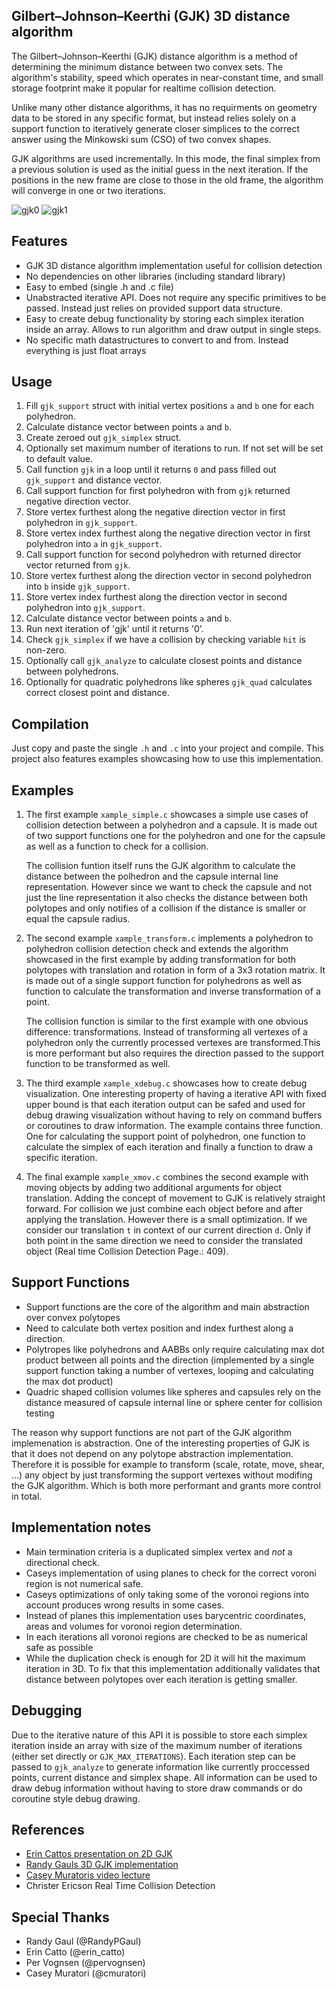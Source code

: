 Gilbert–Johnson–Keerthi (GJK) 3D distance algorithm
---------------------------------------------------

The Gilbert–Johnson–Keerthi (GJK) distance algorithm is a method of determining the minimum distance between two convex sets.
The algorithm's stability, speed which operates in near-constant time, and small storage footprint make it popular for realtime collision detection.  

Unlike many other distance algorithms, it has no requirments on geometry data to be stored in any specific format,
but instead relies solely on a support function to iteratively generate closer simplices to the correct answer
using the Minkowski sum (CSO) of two convex shapes.  

GJK algorithms are used incrementally. In this mode, the final simplex from a previous solution is used as the initial guess 
in the next iteration. If the positions in the new frame are close to those in the old frame, the algorithm will converge
in one or two iterations.

![gjk0](https://user-images.githubusercontent.com/8057201/36906721-f58bd592-1e36-11e8-9329-6a23a6131916.png)
![gjk1](https://user-images.githubusercontent.com/8057201/36906732-ff8cd44c-1e36-11e8-9d91-eb72440ad97c.png)

Features
------------

- GJK 3D distance algorithm implementation useful for collision detection
- No dependencies on other libraries (including standard library)
- Easy to embed (single .h and .c file)
- Unabstracted iterative API. Does not require any specific primitives to be passed. Instead just relies
  on provided support data structure.
- Easy to create debug functionality by storing each simplex iteration inside an array. Allows to run algorithm
  and draw output in single steps.
- No specific math datastructures to convert to and from. Instead everything is just float arrays

Usage
---------

1. Fill `gjk_support` struct with initial vertex positions `a` and `b` one for each polyhedron.
2. Calculate distance vector between points `a` and `b`.
3. Create zeroed out `gjk_simplex` struct.
4. Optionally set maximum number of iterations to run. If not set will be set to default value.
5. Call function `gjk` in a loop until it returns `0` and pass filled out `gjk_support` and distance vector.
6. Call support function for first polyhedron with from `gjk` returned negative direction vector.
7. Store vertex furthest along the negative direction vector in first polyhedron in `gjk_support`.
8. Store vertex index furthest along the negative direction vector in first polyhedron into `a` in `gjk_support`.
9. Call support function for second polyhedron with returned director vector returned from `gjk`.
10. Store vertex furthest along the direction vector in second polyhedron into `b` inside `gjk_support`.
11. Store vertex index furthest along the direction vector in second polyhedron into `gjk_support`.
12. Calculate distance vector between points `a` and `b`.
12. Run next iteration of 'gjk' until it returns '0'.
13. Check `gjk_simplex` if we have a collision by checking variable `hit` is non-zero.
14. Optionally call `gjk_analyze` to calculate closest points and distance between polyhedrons.
15. Optionally for quadratic polyhedrons like spheres `gjk_quad` calculates correct closest point and distance.

Compilation
-----------

Just copy and paste the single `.h` and `.c` into your project and compile.
This project also features examples showcasing how to use this implementation.  

Examples
-----------

1.  The first example `xample_simple.c` showcases a simple use cases of collision detection between a
    polyhedron and a capsule. It is made out of two support functions one for the
    polyhedron and one for the capsule as well as a function to check for a collision.  
    
    The collision funtion itself runs the GJK algorithm to calculate the distance between the
    polhedron and the capsule internal line representation. However since we want to check the
    capsule and not just the line representation it also checks the distance between both polytopes
    and only notifies of a collision if the distance is smaller or equal the capsule radius.  

2.  The second example `xample_transform.c` implements a polyhedron to polyhedron collision detection check
    and extends the algorithm showcased in the first example by adding transformation for both polytopes
    with translation and rotation in form of a 3x3 rotation matrix. It is made out of a single support function
    for polyhedrons as well as function to calculate the transformation and inverse transformation of a point.  
    
    The collision function is similar to the first example with one obvious difference: transformations. Instead
    of transforming all vertexes of a polyhedron only the currently processed vertexes are transformed.This is
    more performant but also requires the direction passed to the support function to be transformed as well.

3.  The third example `xample_xdebug.c` showcases how to create debug visualization. One interesting
    property of having a iterative API with fixed upper bound is that each iteration output can be safed and
    used for debug drawing visualization without having to rely on command buffers or coroutines to draw
    information. The example contains three function. One for calculating the support point of polyhedron,
    one function to calculate the simplex of each iteration and finally a function to draw a specific iteration.

4.  The final example `xample_xmov.c` combines the second example with moving objects by adding two additional arguments
    for object translation. Adding the concept of movement to GJK is relatively straight forward. For collision we just
    combine each object before and after applying the translation. However there is a small optimization. If we consider our
    translation `t` in context of our current direction `d`. Only if both point in the same direction we need to consider
    the translated object (Real time Collision Detection Page.: 409).

Support Functions
-----------

- Support functions are the core of the algorithm and main abstraction over convex polytopes
- Need to calculate both vertex position and index furthest along a direction. 
- Polytropes like polyhedrons and AABBs only require calculating max dot product between all points and the 
  direction (implemented by a single support function taking a number of vertexes, looping and calculating the max dot product) 
- Quadric shaped collision volumes like spheres and capsules rely on the distance measured of capsule internal line or sphere center for collision testing

The reason why support functions are not part of the GJK algorithm implemenation is abstraction. One of the interesting
properties of GJK is that it does not depend on any polytope abstraction implementation. Therefore it is possible
for example to transform (scale, rotate, move, shear, ...) any object by just transforming the support vertexes
without modifing the GJK algorithm. Which is both more performant and grants more control in total.

Implementation notes
------------------------

- Main termination criteria is a duplicated simplex vertex and _not_ a directional check.
- Caseys implementation of using planes to check for the correct voroni region is not numerical safe.
- Caseys optimizations of only taking some of the voronoi regions into account produces wrong results in some cases.
- Instead of planes this implementation uses barycentric coordinates, areas and volumes for voronoi region determination.
- In each iterations all voronoi regions are checked to be as numerical safe as possible
- While the duplication check is enough for 2D it will hit the maximum iteration in 3D. To fix that
  this implementation additionally validates that distance between polytopes over each iteration is getting smaller.
  
Debugging
-------------

Due to the iterative nature of this API it is possible to store each simplex iteration inside an array with size of
the maximum number of iterations (either set directly or `GJK_MAX_ITERATIONS`). Each iteration step can be passed
to `gjk_analyze` to generate information like currently proccessed points, current distance and simplex shape.
All information can be used to draw debug information without having to store draw commands or do coroutine style
debug drawing.
  
References
--------------

- [Erin Cattos presentation on 2D GJK](https://box2d.org/files/ErinCatto_GJK_GDC2010.pdf)
- [Randy Gauls 3D GJK implementation]( https://bitbucket.org/rgaul/lm/src/806fe4427db32f98e514c646b51f99ce1cfc5c14/src/lm/collision/query/lmDistance.cpp?at=default&fileviewer=file-view-default)
- [Casey Muratoris video lecture](https://mollyrocket.com/849)
- Christer Ericson Real Time Collision Detection

Special Thanks
------------------

- Randy Gaul (@RandyPGaul)
- Erin Catto (@erin_catto)
- Per Vognsen (@pervognsen)
- Casey Muratori (@cmuratori)
